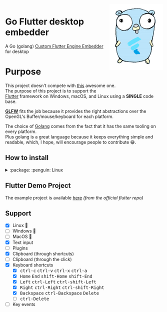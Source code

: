 <img src="./assets/mascot.png" width="170" align="right">

# Go Flutter desktop embedder

A Go (golang) [Custom Flutter Engine
Embedder](https://github.com/flutter/engine/wiki/Custom-Flutter-Engine-Embedders)
for desktop

# Purpose
This project doesn't compete with
[this](https://github.com/google/flutter-desktop-embedding) awesome one.  
The purpose of this project is to support the  
[Flutter](https://github.com/flutter/flutter) framework on Windows, macOS, and
Linux using a **SINGLE** code base.  

[**GLFW**](https://github.com/go-gl/glfw) fits the job because it
provides the right abstractions over the OpenGL's Buffer/mouse/keyboard for each platform.  

The choice of [Golang](https://github.com/golang/go) comes from the fact that it
has the same tooling on every platform.  
Plus golang is a great language because it keeps everything simple and readable,
which, I hope, will encourage people to contribute :grin:.  

## How to install
<details>
<summary> :package: :penguin: Linux</summary>
<h4>From binaries</h4>
Check out the <a href="https://github.com/Drakirus/go-flutter-desktop-embedder/releases">Release</a> page for prebuilt versions.

<h4>From source</h4>

Go read first: [go-gl/glfw](https://github.com/go-gl/glfw/)  


```bash

# Clone
git clone https://github.com/Drakirus/Go-Flutter-desktop-embedder.git
cd Go-Flutter-desktop-embedder

# build the flutter project
cd example/stocks/

# Download the share library
wget https://storage.googleapis.com/flutter_infra/flutter/1ed25ca7b7e3e3e8047df050bba4174074c9b336/linux-x64/linux-x64-embedder \ -O .build/temp.zip


unzip .build/temp.zip -x flutter_embedder.h && mv libflutter_engine.so flutter/library/linux/

# build the Embedder
go get -u github.com/go-gl/glfw/v3.2/glfw
cd flutter_project/stocks; flutter build bundle; cd ../..
CGO_LDFLAGS="-L${PWD}/flutter/library/linux" go run main.go
```
</details>

## Flutter Demo Project

The example project is available [here](./flutter_project/stocks/) _(from the official flutter repo)_

## Support

- [x] Linux :penguin:
- [ ] Windows :checkered_flag:
- [ ] MacOS :apple:
- [x] Text input
- [ ] Plugins
- [x] Clipboard (through shortcuts)
- [ ] Clipboard (through the click)
- [x] Keyboard shortcuts
   - [x] <kbd>ctrl-c</kbd>  <kbd>ctrl-v</kbd>  <kbd>ctrl-x</kbd>  <kbd>ctrl-a</kbd>
   - [x] <kbd>Home</kbd>  <kbd>End</kbd>  <kbd>shift-Home</kbd>  <kbd>shift-End</kbd>
   - [x] <kbd>Left</kbd>  <kbd>ctrl-Left</kbd>  <kbd>ctrl-shift-Left</kbd>
   - [x] <kbd>Right</kbd>  <kbd>ctrl-Right</kbd>  <kbd>ctrl-shift-Right</kbd>
   - [x] <kbd>Backspace</kbd>  <kbd>ctrl-Backspace</kbd> <kbd>Delete</kbd>
   - [ ] <kbd>ctrl-Delete</kbd>
- [ ] Key events
